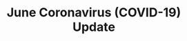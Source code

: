 ---
title: June Coronavirus (COVID-19) Update
templateKey: news-post
featuredimage: ../img/covid.png
---